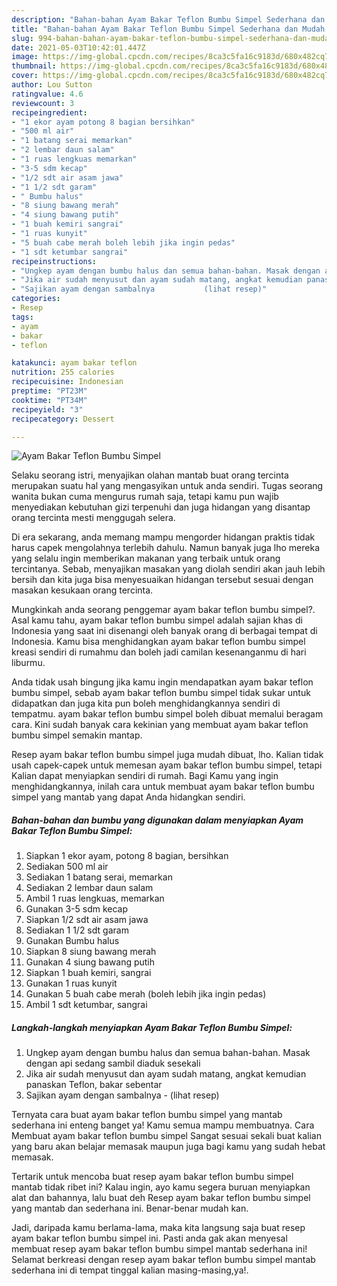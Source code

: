 ```yaml
---
description: "Bahan-bahan Ayam Bakar Teflon Bumbu Simpel Sederhana dan Mudah Dibuat"
title: "Bahan-bahan Ayam Bakar Teflon Bumbu Simpel Sederhana dan Mudah Dibuat"
slug: 994-bahan-bahan-ayam-bakar-teflon-bumbu-simpel-sederhana-dan-mudah-dibuat
date: 2021-05-03T10:42:01.447Z
image: https://img-global.cpcdn.com/recipes/8ca3c5fa16c9183d/680x482cq70/ayam-bakar-teflon-bumbu-simpel-foto-resep-utama.jpg
thumbnail: https://img-global.cpcdn.com/recipes/8ca3c5fa16c9183d/680x482cq70/ayam-bakar-teflon-bumbu-simpel-foto-resep-utama.jpg
cover: https://img-global.cpcdn.com/recipes/8ca3c5fa16c9183d/680x482cq70/ayam-bakar-teflon-bumbu-simpel-foto-resep-utama.jpg
author: Lou Sutton
ratingvalue: 4.6
reviewcount: 3
recipeingredient:
- "1 ekor ayam potong 8 bagian bersihkan"
- "500 ml air"
- "1 batang serai memarkan"
- "2 lembar daun salam"
- "1 ruas lengkuas memarkan"
- "3-5 sdm kecap"
- "1/2 sdt air asam jawa"
- "1 1/2 sdt garam"
- " Bumbu halus"
- "8 siung bawang merah"
- "4 siung bawang putih"
- "1 buah kemiri sangrai"
- "1 ruas kunyit"
- "5 buah cabe merah boleh lebih jika ingin pedas"
- "1 sdt ketumbar sangrai"
recipeinstructions:
- "Ungkep ayam dengan bumbu halus dan semua bahan-bahan. Masak dengan api sedang sambil diaduk sesekali"
- "Jika air sudah menyusut dan ayam sudah matang, angkat kemudian panaskan Teflon, bakar sebentar"
- "Sajikan ayam dengan sambalnya           (lihat resep)"
categories:
- Resep
tags:
- ayam
- bakar
- teflon

katakunci: ayam bakar teflon 
nutrition: 255 calories
recipecuisine: Indonesian
preptime: "PT23M"
cooktime: "PT34M"
recipeyield: "3"
recipecategory: Dessert

---
```



![Ayam Bakar Teflon Bumbu Simpel](https://img-global.cpcdn.com/recipes/8ca3c5fa16c9183d/680x482cq70/ayam-bakar-teflon-bumbu-simpel-foto-resep-utama.jpg)

Selaku seorang istri, menyajikan olahan mantab buat orang tercinta merupakan suatu hal yang mengasyikan untuk anda sendiri. Tugas seorang  wanita bukan cuma mengurus rumah saja, tetapi kamu pun wajib menyediakan kebutuhan gizi terpenuhi dan juga hidangan yang disantap orang tercinta mesti menggugah selera.

Di era  sekarang, anda memang mampu mengorder hidangan praktis tidak harus capek mengolahnya terlebih dahulu. Namun banyak juga lho mereka yang selalu ingin memberikan makanan yang terbaik untuk orang tercintanya. Sebab, menyajikan masakan yang diolah sendiri akan jauh lebih bersih dan kita juga bisa menyesuaikan hidangan tersebut sesuai dengan masakan kesukaan orang tercinta. 



Mungkinkah anda seorang penggemar ayam bakar teflon bumbu simpel?. Asal kamu tahu, ayam bakar teflon bumbu simpel adalah sajian khas di Indonesia yang saat ini disenangi oleh banyak orang di berbagai tempat di Indonesia. Kamu bisa menghidangkan ayam bakar teflon bumbu simpel kreasi sendiri di rumahmu dan boleh jadi camilan kesenanganmu di hari liburmu.

Anda tidak usah bingung jika kamu ingin mendapatkan ayam bakar teflon bumbu simpel, sebab ayam bakar teflon bumbu simpel tidak sukar untuk didapatkan dan juga kita pun boleh menghidangkannya sendiri di tempatmu. ayam bakar teflon bumbu simpel boleh dibuat memalui beragam cara. Kini sudah banyak cara kekinian yang membuat ayam bakar teflon bumbu simpel semakin mantap.

Resep ayam bakar teflon bumbu simpel juga mudah dibuat, lho. Kalian tidak usah capek-capek untuk memesan ayam bakar teflon bumbu simpel, tetapi Kalian dapat menyiapkan sendiri di rumah. Bagi Kamu yang ingin menghidangkannya, inilah cara untuk membuat ayam bakar teflon bumbu simpel yang mantab yang dapat Anda hidangkan sendiri.

<!--inarticleads1-->

##### Bahan-bahan dan bumbu yang digunakan dalam menyiapkan Ayam Bakar Teflon Bumbu Simpel:

1. Siapkan 1 ekor ayam, potong 8 bagian, bersihkan
1. Sediakan 500 ml air
1. Sediakan 1 batang serai, memarkan
1. Sediakan 2 lembar daun salam
1. Ambil 1 ruas lengkuas, memarkan
1. Gunakan 3-5 sdm kecap
1. Siapkan 1/2 sdt air asam jawa
1. Sediakan 1 1/2 sdt garam
1. Gunakan  Bumbu halus
1. Siapkan 8 siung bawang merah
1. Gunakan 4 siung bawang putih
1. Siapkan 1 buah kemiri, sangrai
1. Gunakan 1 ruas kunyit
1. Gunakan 5 buah cabe merah (boleh lebih jika ingin pedas)
1. Ambil 1 sdt ketumbar, sangrai




<!--inarticleads2-->

##### Langkah-langkah menyiapkan Ayam Bakar Teflon Bumbu Simpel:

1. Ungkep ayam dengan bumbu halus dan semua bahan-bahan. Masak dengan api sedang sambil diaduk sesekali
1. Jika air sudah menyusut dan ayam sudah matang, angkat kemudian panaskan Teflon, bakar sebentar
1. Sajikan ayam dengan sambalnya -           (lihat resep)




Ternyata cara buat ayam bakar teflon bumbu simpel yang mantab sederhana ini enteng banget ya! Kamu semua mampu membuatnya. Cara Membuat ayam bakar teflon bumbu simpel Sangat sesuai sekali buat kalian yang baru akan belajar memasak maupun juga bagi kamu yang sudah hebat memasak.

Tertarik untuk mencoba buat resep ayam bakar teflon bumbu simpel mantab tidak ribet ini? Kalau ingin, ayo kamu segera buruan menyiapkan alat dan bahannya, lalu buat deh Resep ayam bakar teflon bumbu simpel yang mantab dan sederhana ini. Benar-benar mudah kan. 

Jadi, daripada kamu berlama-lama, maka kita langsung saja buat resep ayam bakar teflon bumbu simpel ini. Pasti anda gak akan menyesal membuat resep ayam bakar teflon bumbu simpel mantab sederhana ini! Selamat berkreasi dengan resep ayam bakar teflon bumbu simpel mantab sederhana ini di tempat tinggal kalian masing-masing,ya!.

